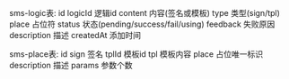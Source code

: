 sms-logic表: 
    id
    logicId 逻辑id
    content 内容(签名或模板)
    type    类型(sign/tpl)
    place  占位符
    status 状态(pending/success/fail/using)
    feedback 失败原因
    description 描述
    createdAt 添加时间

sms-place表:
    id
    sign  签名
    tplId 模板id
    tpl   模板内容
    place 占位唯一标识
    description 描述
    params 参数个数

